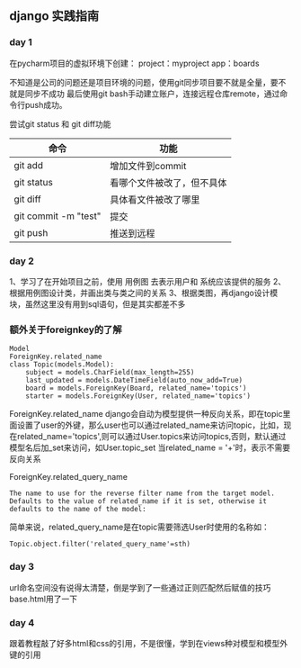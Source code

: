 ## django 实践指南
### day 1

在pycharm项目的虚拟环境下创建：
project：myproject
app：boards

不知道是公司的问题还是项目环境的问题，使用git同步项目要不就是全量，要不就是同步不成功
最后使用git bash手动建立账户，连接远程仓库remote，通过命令行push成功。

尝试git status 和 git diff功能

命令|功能
--|--
git add |增加文件到commit
git status|看哪个文件被改了，但不具体
git diff|具体看文件被改了哪里
git commit -m "test"|提交
git push | 推送到远程

### day 2
1、学习了在开始项目之前，使用 用例图 去表示用户和 系统应该提供的服务
2、根据用例图设计类，并画出类与类之间的关系
3、根据类图，再django设计模块，虽然这里没有用到sql语句，但是其实都差不多

### 额外关于foreignkey的了解
```
Model
ForeignKey.related_name
class Topic(models.Model):
    subject = models.CharField(max_length=255)
    last_updated = models.DateTimeField(auto_now_add=True)
    board = models.ForeignKey(Board, related_name='topics')
    starter = models.ForeignKey(User, related_name='topics')
```

ForeignKey.related_name
django会自动为模型提供一种反向关系，即在topic里面设置了user的外键，那么user也可以通过related_name来访问topic，比如，现在related_name='topics',则可以通过User.topics来访问topics,否则，默认通过模型名后加_set来访问，如User.topic_set
当related_name = '+'时，表示不需要反向关系

ForeignKey.related_query_name

	The name to use for the reverse filter name from the target model. Defaults to the value of related_name if it is set, otherwise it defaults to the name of the model:

简单来说，related_query_name是在topic需要筛选User时使用的名称如：

```
Topic.object.filter('related_query_name'=sth)
```

### day 3 
url命名空间没有说得太清楚，倒是学到了一些通过正则匹配然后赋值的技巧
base.html用了一下

### day 4 
跟着教程敲了好多html和css的引用，不是很懂，学到在views种对模型和模型外键的引用